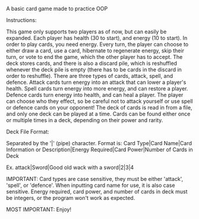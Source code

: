 A basic card game made to practice OOP

Instructions:

This game only supports two players as of now, but can easily be expanded.
Each player has health (30 to start), and energy (10 to start). In order to play cards, you need energy.
Every turn, the player can choose to either draw a card, use a card, hibernate to regenerate energy, 
skip their turn, or vote to end the game, which the other player has to accept. The deck stores cards, and there is
also a discard pile, which is reshuffled whenever the deck pile is empty (there has to be cards in the discard in order to
reshuffle). There are three types of cards, attack, spell, and defence. Attack cards turn energy into an attack that can 
lower a player's health. Spell cards turn energy into more energy, and can restore a player. Defence cards turn energy
into health, and can heal a player. The player can choose who they effect, so be careful not to attack yourself or use
spell or defence cards on your opponent! The deck of cards is read in from a file, and only one deck can be played at a time.
Cards can be found either once or multiple times in a deck, depending on their power and rarity.

Deck File Format:

Separated by the '|' (pipe) character. Format is: 
Card Type|Card Name|Card Information or Description|Energy Required|Card Power|Number of Cards in Deck

Ex. attack|Sword|Good old wack with a sword|2|3|4

IMPORTANT: 
Card types are case sensitive, they must be either 'attack', 'spell', or 'defence'. 
When inputting card name for use, it is also case sensitive. 
Energy required, card power, and number of cards in deck must be integers, or the program won't work as expected. 

MOST IMPORTANT: Enjoy!
